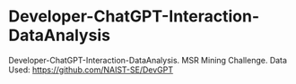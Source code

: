 # Developer-ChatGPT-Interaction-DataAnalysis
Developer-ChatGPT-Interaction-DataAnalysis. MSR Mining Challenge. Data Used: https://github.com/NAIST-SE/DevGPT
